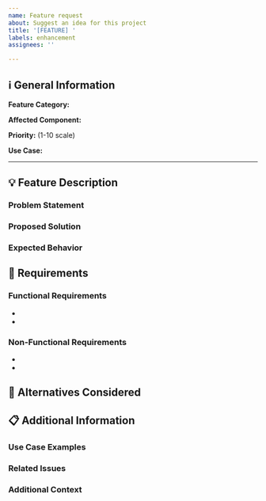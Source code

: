 ```yaml
---
name: Feature request
about: Suggest an idea for this project
title: '[FEATURE] '
labels: enhancement
assignees: ''

---
```


<!-- All comments do not appear in the rendered issue and does not need to be removed -->

## ℹ️ General Information

**Feature Category:**

**Affected Component:**

**Priority:** (1-10 scale)

**Use Case:**

---

## 💡 Feature Description

### Problem Statement

<!-- Is your feature request related to a problem? Please describe the problem clearly -->

### Proposed Solution

<!-- A clear and concise description of what you want to happen -->

### Expected Behavior

<!-- Describe how this feature should work from a user perspective -->

## 🎯 Requirements

### Functional Requirements

<!-- What should this feature do? -->

-
-

### Non-Functional Requirements

<!-- Performance, usability, compatibility requirements -->

-
-

## 🔄 Alternatives Considered

<!-- A clear and concise description of any alternative solutions or features you've considered -->

## 📋 Additional Information

### Use Case Examples

<!-- Provide specific examples of how this feature would be used -->

### Related Issues

<!-- Link to any related issues or discussions -->

### Additional Context

<!-- Add any other context or screenshots about the feature request here -->
